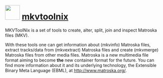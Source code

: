# <img src="https://cdn.jsdelivr.net/gh/chocolatey/chocolatey-coreteampackages@edba4a5849ff756e767cba86641bea97ff5721fe/icons/mkvtoolnix.png" width="48" height="48"/> [mkvtoolnix](https://chocolatey.org/packages/mkvtoolnix)


MKVToolNix is a set of tools to create, alter, split, join and inspect Matroska files (MKV).

With these tools one can get information about (mkvinfo) Matroska files, extract tracks/data from (mkvextract) Matroska files and create (mkvmerge) Matroska files from other media files. Matroska is a new multimedia file format aiming to become **the** new container format for the future. You can find more information about it and its underlying technology, the Extensible Binary Meta Language (EBML), at http://www.matroska.org/.


